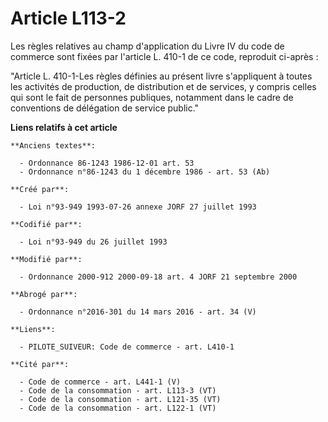 # Article L113-2

Les règles relatives au champ d'application du Livre IV du code de commerce sont fixées par l'article L. 410-1  de ce code,
reproduit ci-après : 

"Article L. 410-1-Les règles définies au présent livre s'appliquent à toutes les activités de production, de distribution et
de services, y compris celles qui sont le fait de personnes publiques, notamment dans le cadre de conventions de délégation
de service public."

**Liens relatifs à cet article**

	**Anciens textes**:

	  - Ordonnance 86-1243 1986-12-01 art. 53
	  - Ordonnance n°86-1243 du 1 décembre 1986 - art. 53 (Ab)

	**Créé par**:

	  - Loi n°93-949 1993-07-26 annexe JORF 27 juillet 1993

	**Codifié par**:

	  - Loi n°93-949 du 26 juillet 1993

	**Modifié par**:

	  - Ordonnance 2000-912 2000-09-18 art. 4 JORF 21 septembre 2000

	**Abrogé par**:

	  - Ordonnance n°2016-301 du 14 mars 2016 - art. 34 (V)

	**Liens**:

	  - PILOTE_SUIVEUR: Code de commerce - art. L410-1

	**Cité par**:

	  - Code de commerce - art. L441-1 (V)
	  - Code de la consommation - art. L113-3 (VT)
	  - Code de la consommation - art. L121-35 (VT)
	  - Code de la consommation - art. L122-1 (VT)
